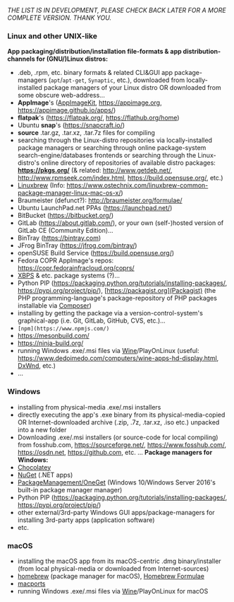 
_THE LIST IS IN DEVELOPMENT, PLEASE CHECK BACK LATER FOR A MORE COMPLETE VERSION. THANK YOU._

### Linux and other UNIX-like ###
**App packaging/distribution/installation file-formats & app distribution-channels for (GNU/)Linux distros:**
* .deb, .rpm, etc. binary formats & related CLI&GUI app package-managers (`apt`/`apt-get`, `Synaptic`, etc.), downloaded from locally-installed package managers of your Linux distro OR downloaded from some obscure web-address...
* **AppImage**'s ([AppImageKit](https://github.com/AppImage/AppImageKit), https://appimage.org, https://appimage.github.io/apps/)
* **flatpak**'s (https://flatpak.org/, https://flathub.org/home)
* Ubuntu **snap**'s (https://snapcraft.io/)
* **source** .tar.gz, .tar.xz, .tar.7z files for compiling
* searching through the Linux-distro repositories via locally-installed package managers or searching through online package-system search-engine/databases frontends or searching through the Linux-distro's online directory of repositories of available distro packages: **https://pkgs.org/** (& related: http://www.getdeb.net/, http://www.rpmseek.com/index.html, https://build.opensuse.org/, etc.)
* [Linuxbrew](http://linuxbrew.sh) (Info: https://www.ostechnix.com/linuxbrew-common-package-manager-linux-mac-os-x/)
* Braumeister (defunct?): http://braumeister.org/formulae/
* Ubuntu LaunchPad.net PPAs (https://launchpad.net/)
* BitBucket (https://bitbucket.org/)
* GitLab (https://about.gitlab.com/), or your own (self-)hosted version of GitLab CE (Community Edition)...
* BinTray (https://bintray.com)
* JFrog BinTray (https://jfrog.com/bintray/)
* openSUSE Build Service (https://build.opensuse.org/)
* Fedora COPR AppImage's repos: https://copr.fedorainfracloud.org/coprs/
* [XBPS](https://voidlinux.org/usage/xbps/) & etc. package systems (?)...
* Python PIP (https://packaging.python.org/tutorials/installing-packages/, https://pypi.org/project/pip/), [https://packagist.org](Packagist) (the PHP programming-language's package-repository of PHP packages installable via [Composer](https://getcomposer.org/))
* installing by getting the package via a version-control-system's graphical-app (i.e. Git, GitLab, GitHub, CVS, etc.)...
* `[npm](https://www.npmjs.com/)`
* https://mesonbuild.com/
* https://ninja-build.org/
* running Windows .exe/.msi files via [Wine](https://www.winehq.org/)/PlayOnLinux (useful: https://www.dedoimedo.com/computers/wine-apps-hd-display.html, [DxWnd](https://sourceforge.net/p/dxwnd/home/Home/), etc.)
* ...

### Windows ###
* installing from physical-media .exe/.msi installers
* directly executing the app's .exe binary from its physical-media-copied OR Internet-downloaded archive (.zip, .7z, .tar.xz, .iso etc.) unpacked into a new folder
* Downloading .exe/.msi installers (or source-code for local compiling) from fosshub.com, https://sourceforge.net/, https://www.fosshub.com/, https://osdn.net, https://github.com, etc. ...
**Package managers for Windows:**
* [Chocolatey](https://chocolatey.org)
* [NuGet](https://www.nuget.org) (.NET apps)
* [PackageManagement/OneGet](https://github.com/OneGet/oneget) (Windows 10/Windows Server 2016's built-in package manager manager)
* Python PIP (https://packaging.python.org/tutorials/installing-packages/, https://pypi.org/project/pip/)
* other external/3rd-party Windows GUI apps/package-managers for installing 3rd-party apps (application software)
* etc.

### macOS ###
* installing the macOS app from its macOS-centric .dmg binary/installer (from local physical-media or downloaded from Internet-sources)
* [homebrew](https://brew.sh/) (package manager for macOS), [Homebrew Formulae](https://formulae.brew.sh/)
* [macports](https://www.macports.org/)
* running Windows .exe/.msi files via [Wine](https://www.winehq.org/)/PlayOnLinux for macOS
